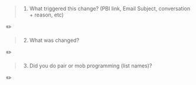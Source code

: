<!-- If you added any custom badges, please ensure you have added them to the Badge Library -->
<!-- https://github.com/SSWConsulting/SSW.People.Profiles/wiki/Badge-Library -->

> 1. What triggered this change? (PBI link, Email Subject, conversation + reason, etc)

✏️

> 2. What was changed?

✏️

> 3. Did you do pair or mob programming (list names)?

✏️
<!-- E.g. I worked with @gordonbeeming and @sethdailyssw -->

<!-- 
Check out the relevant rules
- https://www.ssw.com.au/rules/use-pull-request-templates-to-communicate-expectations/
- https://www.ssw.com.au/rules/rules-to-better-pull-requests
- https://www.ssw.com.au/rules/write-a-good-pull-request
- https://www.ssw.com.au/rules/over-the-shoulder-prs 
- https://www.ssw.com.au/rules/do-you-use-co-creation-patterns
-->
